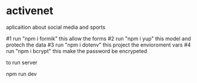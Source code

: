 # activenet

aplicaition about social media and sports

#1 run "npm i formik" this allow the forms
#2 run "npm i yup" this model and protech the data
#3 run "npm i dotenv" this project the envioroment vars
#4 run "npm i bcrypt" this make the password be encrypeted

to run server

npm run dev
